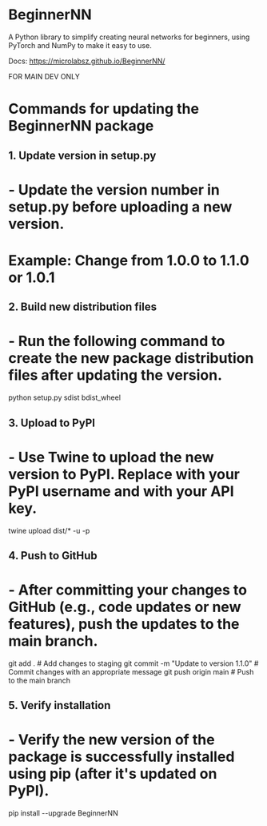 # BeginnerNN
A Python library to simplify creating neural networks for beginners, using PyTorch and NumPy to make it easy to use.

Docs: https://microlabsz.github.io/BeginnerNN/






































































































FOR MAIN DEV ONLY


# Commands for updating the BeginnerNN package

## 1. Update version in setup.py
# - Update the version number in setup.py before uploading a new version.
# Example: Change from 1.0.0 to 1.1.0 or 1.0.1

## 2. Build new distribution files
# - Run the following command to create the new package distribution files after updating the version.
python setup.py sdist bdist_wheel

## 3. Upload to PyPI
# - Use Twine to upload the new version to PyPI. Replace <your-pypi-username> with your PyPI username and <your-api-key> with your API key.
twine upload dist/* -u <your-pypi-username> -p <your-api-key>

## 4. Push to GitHub
# - After committing your changes to GitHub (e.g., code updates or new features), push the updates to the main branch.
git add .                # Add changes to staging
git commit -m "Update to version 1.1.0"  # Commit changes with an appropriate message
git push origin main     # Push to the main branch

## 5. Verify installation
# - Verify the new version of the package is successfully installed using pip (after it's updated on PyPI).
pip install --upgrade BeginnerNN
